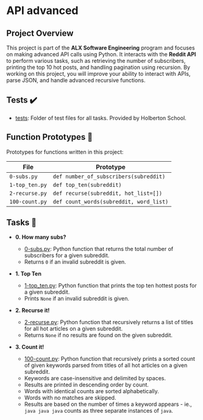 # API advanced

## Project Overview

This project is part of the **ALX Software Engineering** program and focuses on making advanced API calls using Python. It interacts with the **Reddit API** to perform various tasks, such as retrieving the number of subscribers, printing the top 10 hot posts, and handling pagination using recursion. By working on this project, you will improve your ability to interact with APIs, parse JSON, and handle advanced recursive functions.

## Tests :heavy_check_mark:

- [tests](./tests): Folder of test files for all tasks. Provided by Holberton
  School.

## Function Prototypes :floppy_disk:

Prototypes for functions written in this project:

| File           | Prototype                               |
| -------------- | --------------------------------------- |
| `0-subs.py`    | `def number_of_subscribers(subreddit)`  |
| `1-top_ten.py` | `def top_ten(subreddit)`                |
| `2-recurse.py` | `def recurse(subreddit, hot_list=[])`   |
| `100-count.py` | `def count_words(subreddit, word_list)` |

## Tasks :page_with_curl:

- **0. How many subs?**

  - [0-subs.py](./0-subs.py): Python function that returns the total number of
    subscribers for a given subreddit.
  - Returns `0` if an invalid subreddit is given.

- **1. Top Ten**

  - [1-top_ten.py](./1-top_ten.py): Python function that prints the top ten
    hottest posts for a given subreddit.
  - Prints `None` if an invalid subreddit is given.

- **2. Recurse it!**

  - [2-recurse.py](./2-recurse.py): Python function that recursively returns a
    list of titles for all hot articles on a given subreddit.
  - Returns `None` if no results are found on the given subreddit.

- **3. Count it!**
  - [100-count.py](./100-count.py): Python function that recursively prints a
    sorted count of given keywords parsed from titles of all hot articles on a given
    subreddit.
  - Keywords are case-insensitive and delimited by spaces.
  - Results are printed in descending order by count.
  - Words with identical counts are sorted alphabetically.
  - Words with no matches are skipped.
  - Results are based on the number of times a keyword appears - ie.,
    `java java java` counts as three separate instances of `java`.
